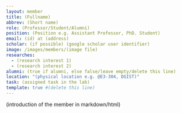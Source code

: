 ```yaml
---
layout: member
title: (Fullname)
abbrev: (Short name)
role: (Professor/Student/Alumni)
position: (Position e.g. Assistant Professor, PhD. Student)
email: (id) at (address)
scholar: (if possible) (google scholar user identifier)
image: /images/members/(image file)
researches:
  - (research interest 1)
  - (research interest 2)
alumni: (true if alumni, else false/leave empty/delete this line)
location: "(physical location e.g. @E3-304, DGIST)"
task: (assigned task in the lab)
template: true #(delete this line)
---
```


(introduction of the member in markdown/html)
